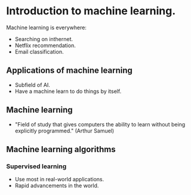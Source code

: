 # Introduction to machine learning. 
Machine learning is everywhere: 
- Searching on inthernet.
- Netflix recommendation. 
- Email classification.

## Applications of machine learning
- Subfield of AI.
- Have a machine learn to do things by itself. 

## Machine learning
- "Field of study that gives computers the ability to learn without being explicitly programmed." (Arthur Samuel)

## Machine learning algorithms
### Supervised learning
- Use most in real-world applications.
- Rapid advancements in the world.